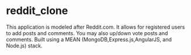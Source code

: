 # reddit_clone

This application is modeled after Reddit.com.  It allows for registered users to add posts and comments.  You may also up/down vote posts and comments.  Built using a MEAN (MongoDB,Express.js,AngularJS, and Node.js) stack.

